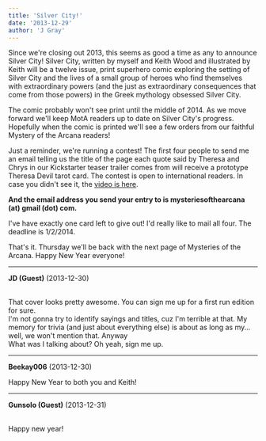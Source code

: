 ```yaml
---
title: 'Silver City!'
date: '2013-12-29'
author: 'J Gray'
---
```


<p>Since we're closing out 2013, this seems as good a time as any to announce Silver City! Silver City, written by myself and Keith Wood and illustrated by Keith will be a twelve issue, print superhero comic exploring the setting of Silver City and the lives of a small group of heroes who find themselves with extraordinary powers (and the just as extraordinary consequences that come from those powers) in the Greek mythology obsessed Silver City.</p><p>The comic probably won't see print until the middle of 2014. As we move forward we'll keep MotA readers up to date on Silver City's progress. Hopefully when the comic is printed we'll see a few orders from our faithful Mystery of the Arcana readers!</p><p>Just a reminder, we're running a contest! The first four people to send me an email telling us the title of the page each quote said by Theresa and Chrys in our Kickstarter teaser trailer comes from will receive a prototype Theresa Devil tarot card. The contest is open to international readers.
In case you didn't see it, the <a href="http://youtu.be/ryxdm3KEw7c" target="_blank">video is here</a>. </p><p><strong>And the email address you send your entry to is mysteriesofthearcana (at) gmail (dot) com.</strong> </p><p>I've have exactly one card left to give out! I'd really like to mail all four. The deadline is 1/2/2014.</p><p>That's it. Thursday we'll be back with the next page of Mysteries of the Arcana. Happy New Year everyone!</p>

---
**JD (Guest)** (2013-12-30)

<br> That cover looks pretty awesome. You can sign me up for a first run edition for sure.<br>I'm not gonna try to identify sayings and titles, cuz I'm terrible at that. My memory for trivia (and just about everything else) is about as long as my... well, we won't mention that. Anyway<br>What was I talking about? Oh yeah, sign me up.<br>

---
**Beekay006** (2013-12-30)

Happy New Year to both you and Keith!

---
**Gunsolo (Guest)** (2013-12-31)

<br> Happy new year!<br>

